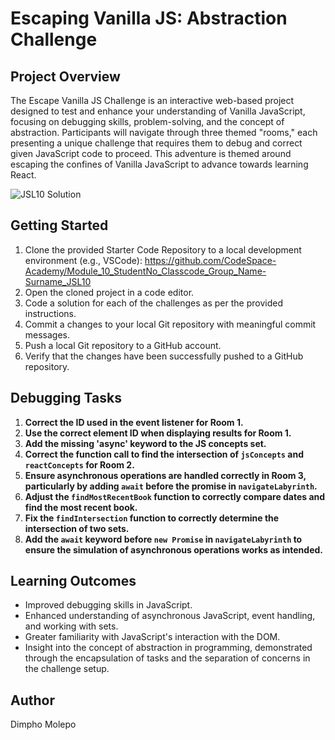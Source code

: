 # Escaping Vanilla JS: Abstraction Challenge

## Project Overview

The Escape Vanilla JS Challenge is an interactive web-based project designed to test and enhance your understanding of Vanilla JavaScript, focusing on debugging skills, problem-solving, and the concept of abstraction. Participants will navigate through three themed "rooms," each presenting a unique challenge that requires them to debug and correct given JavaScript code to proceed. This adventure is themed around escaping the confines of Vanilla JavaScript to advance towards learning React.

![JSL10 Solution](https://github.com/Dimpho-Molepo/DIMMOL405_BCL2401_GroupA_DimphoMolepo_JSL10/assets/136012291/0b5087fd-6493-4484-8b32-ed0ec6ebbb5d)

## Getting Started 

1. Clone the provided Starter Code Repository to a local development environment (e.g., VSCode): https://github.com/CodeSpace-Academy/Module_10_StudentNo_Classcode_Group_Name-Surname_JSL10
2. Open the cloned project in a code editor.
3. Code a solution for each of the challenges as per the provided instructions.
4. Commit a changes to your local Git repository with meaningful commit messages.
5. Push a local Git repository to a GitHub account.
6. Verify that the changes have been successfully pushed to a GitHub repository.

## Debugging Tasks

1. **Correct the ID used in the event listener for Room 1.**
2. **Use the correct element ID when displaying results for Room 1.**
3. **Add the missing 'async' keyword to the JS concepts set.**
4. **Correct the function call to find the intersection of `jsConcepts` and `reactConcepts` for Room 2.**
5. **Ensure asynchronous operations are handled correctly in Room 3, particularly by adding `await` before the promise in `navigateLabyrinth`.**
6. **Adjust the `findMostRecentBook` function to correctly compare dates and find the most recent book.**
7. **Fix the `findIntersection` function to correctly determine the intersection of two sets.**
8. **Add the `await` keyword before `new Promise` in `navigateLabyrinth` to ensure the simulation of asynchronous operations works as intended.**

## Learning Outcomes

- Improved debugging skills in JavaScript.
- Enhanced understanding of asynchronous JavaScript, event handling, and working with sets.
- Greater familiarity with JavaScript's interaction with the DOM.
- Insight into the concept of abstraction in programming, demonstrated through the encapsulation of tasks and the separation of concerns in the challenge setup.

## Author
Dimpho Molepo



